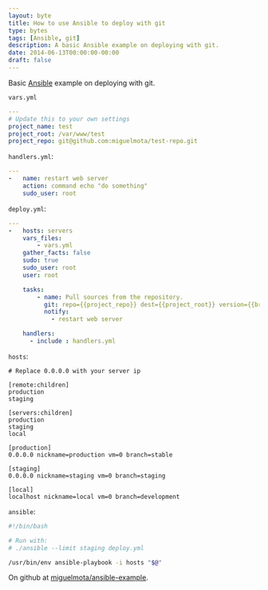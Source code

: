 ```yaml
---
layout: byte
title: How to use Ansible to deploy with git
type: bytes
tags: [Ansible, git]
description: A basic Ansible example on deploying with git.
date: 2014-06-13T00:00:00-00:00
draft: false
---
```


Basic [Ansible](https://docs.ansible.com/) example on deploying with git.

`vars.yml`

```yaml
---
# Update this to your own settings
project_name: test
project_root: /var/www/test
project_repo: git@github.com:miguelmota/test-repo.git
```

`handlers.yml`:

```yaml
---
-   name: restart web server
    action: command echo "do something"
    sudo_user: root
```

`deploy.yml`:

```yaml
---
-   hosts: servers
    vars_files:
        - vars.yml
    gather_facts: false
    sudo: true
    sudo_user: root
    user: root

    tasks:
        - name: Pull sources from the repository.
          git: repo={{project_repo}} dest={{project_root}} version={{branch}}
          notify:
            - restart web server

    handlers:
      - include : handlers.yml
```

`hosts`:

```
# Replace 0.0.0.0 with your server ip

[remote:children]
production
staging

[servers:children]
production
staging
local

[production]
0.0.0.0 nickname=production vm=0 branch=stable

[staging]
0.0.0.0 nickname=staging vm=0 branch=staging

[local]
localhost nickname=local vm=0 branch=development
```

`ansible`:

```bash
#!/bin/bash

# Run with:
# ./ansible --limit staging deploy.yml

/usr/bin/env ansible-playbook -i hosts "$@"
```

On github at [miguelmota/ansible-example](https://github.com/miguelmota/ansible-example).
